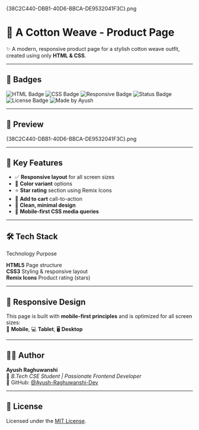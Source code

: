 {38C2C440-DBB1-40D6-BBCA-DE9532041F3C}.png
# 👟 A Cotton Weave - Product Page

✨ A modern, responsive product page for a stylish cotton weave outfit, created using only **HTML & CSS**.

---

## 🔖 Badges

![HTML Badge](https://img.shields.io/badge/HTML5-E34F26?style=for-the-badge&logo=html5&logoColor=white)
![CSS Badge](https://img.shields.io/badge/CSS3-1572B6?style=for-the-badge&logo=css3&logoColor=white)
![Responsive Badge](https://img.shields.io/badge/Responsive-Yes-00C49A?style=for-the-badge)
![Status Badge](https://img.shields.io/badge/Status-Completed-brightgreen?style=for-the-badge)
![License Badge](https://img.shields.io/badge/License-MIT-yellow?style=for-the-badge)
![Made by Ayush](https://img.shields.io/badge/Made%20By-Ayush%20Raghuwanshi-blueviolet?style=for-the-badge)

---

## 📸 Preview

{38C2C440-DBB1-40D6-BBCA-DE9532041F3C}.png


---

## 🚀 Key Features

- ✅ **Responsive layout** for all screen sizes
- 🎨 **Color variant** options
- ⭐ **Star rating** section using Remix Icons
- 🛒 **Add to cart** call-to-action
- 🧥 **Clean, minimal design**
- 📱 **Mobile-first CSS media queries**

---

## 🛠️ Tech Stack

 Technology         Purpose                          

 **HTML5**          Page structure                   
 **CSS3**           Styling & responsive layout      
 **Remix Icons**    Product rating (stars)       

---


## 📱 Responsive Design

This page is built with **mobile-first principles** and is optimized for all screen sizes:  
📱 **Mobile**, 💻 **Tablet**, 🖥️ **Desktop**

---

## 👨‍💻 Author

**Ayush Raghuwanshi**  
📍 *B.Tech CSE Student | Passionate Frontend Developer*  
🔗 GitHub: [@Ayush-Raghuwanshi-Dev](https://github.com/Ayush-Raghuwanshi-Dev)

---

## 📄 License

Licensed under the [MIT License](LICENSE).




